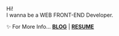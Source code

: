 Hi!
<br>
I wanna be a WEB FRONT-END Developer.

✨ For More Info... **[BLOG](https://jieum.tistory.com/)** | **[RESUME](https://www.notion.so/ko-kr/product?utm_source=naver&utm_campaign=brand&utm_medium=bsa&utm_content=type_b&device=c)**

<br>
